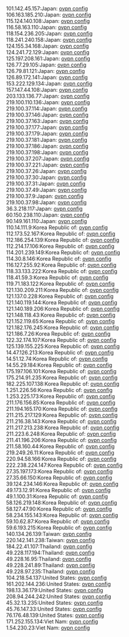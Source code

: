 101.142.45.157:Japan: [ovpn config](vpn/101_142_45_157.ovpn)  
106.163.185.210:Japan: [ovpn config](vpn/106_163_185_210.ovpn)  
115.124.140.108:Japan: [ovpn config](vpn/115_124_140_108.ovpn)  
116.58.163.110:Japan: [ovpn config](vpn/116_58_163_110.ovpn)  
118.154.236.205:Japan: [ovpn config](vpn/118_154_236_205.ovpn)  
118.241.240.158:Japan: [ovpn config](vpn/118_241_240_158.ovpn)  
124.155.34.168:Japan: [ovpn config](vpn/124_155_34_168.ovpn)  
124.241.72.129:Japan: [ovpn config](vpn/124_241_72_129.ovpn)  
125.197.208.161:Japan: [ovpn config](vpn/125_197_208_161.ovpn)  
126.77.29.105:Japan: [ovpn config](vpn/126_77_29_105.ovpn)  
126.79.81.121:Japan: [ovpn config](vpn/126_79_81_121.ovpn)  
126.89.172.141:Japan: [ovpn config](vpn/126_89_172_141.ovpn)  
153.222.129.134:Japan: [ovpn config](vpn/153_222_129_134.ovpn)  
157.147.44.108:Japan: [ovpn config](vpn/157_147_44_108.ovpn)  
203.133.136.77:Japan: [ovpn config](vpn/203_133_136_77.ovpn)  
219.100.110.136:Japan: [ovpn config](vpn/219_100_110_136.ovpn)  
219.100.37.114:Japan: [ovpn config](vpn/219_100_37_114.ovpn)  
219.100.37.146:Japan: [ovpn config](vpn/219_100_37_146.ovpn)  
219.100.37.163:Japan: [ovpn config](vpn/219_100_37_163.ovpn)  
219.100.37.177:Japan: [ovpn config](vpn/219_100_37_177.ovpn)  
219.100.37.179:Japan: [ovpn config](vpn/219_100_37_179.ovpn)  
219.100.37.181:Japan: [ovpn config](vpn/219_100_37_181.ovpn)  
219.100.37.186:Japan: [ovpn config](vpn/219_100_37_186.ovpn)  
219.100.37.198:Japan: [ovpn config](vpn/219_100_37_198.ovpn)  
219.100.37.207:Japan: [ovpn config](vpn/219_100_37_207.ovpn)  
219.100.37.221:Japan: [ovpn config](vpn/219_100_37_221.ovpn)  
219.100.37.26:Japan: [ovpn config](vpn/219_100_37_26.ovpn)  
219.100.37.30:Japan: [ovpn config](vpn/219_100_37_30.ovpn)  
219.100.37.31:Japan: [ovpn config](vpn/219_100_37_31.ovpn)  
219.100.37.49:Japan: [ovpn config](vpn/219_100_37_49.ovpn)  
219.100.37.9:Japan: [ovpn config](vpn/219_100_37_9.ovpn)  
219.100.37.98:Japan: [ovpn config](vpn/219_100_37_98.ovpn)  
36.3.218.117:Japan: [ovpn config](vpn/36_3_218_117.ovpn)  
60.150.238.110:Japan: [ovpn config](vpn/60_150_238_110.ovpn)  
90.149.161.110:Japan: [ovpn config](vpn/90_149_161_110.ovpn)  
110.14.111.9:Korea Republic of: [ovpn config](vpn/110_14_111_9.ovpn)  
112.173.52.167:Korea Republic of: [ovpn config](vpn/112_173_52_167.ovpn)  
112.186.254.139:Korea Republic of: [ovpn config](vpn/112_186_254_139.ovpn)  
112.214.17.106:Korea Republic of: [ovpn config](vpn/112_214_17_106.ovpn)  
114.201.239.149:Korea Republic of: [ovpn config](vpn/114_201_239_149.ovpn)  
114.30.8.146:Korea Republic of: [ovpn config](vpn/114_30_8_146.ovpn)  
116.127.255.92:Korea Republic of: [ovpn config](vpn/116_127_255_92.ovpn)  
118.33.133.222:Korea Republic of: [ovpn config](vpn/118_33_133_222.ovpn)  
118.41.59.3:Korea Republic of: [ovpn config](vpn/118_41_59_3.ovpn)  
119.71.183.122:Korea Republic of: [ovpn config](vpn/119_71_183_122.ovpn)  
121.130.209.211:Korea Republic of: [ovpn config](vpn/121_130_209_211.ovpn)  
121.137.0.228:Korea Republic of: [ovpn config](vpn/121_137_0_228.ovpn)  
121.140.119.144:Korea Republic of: [ovpn config](vpn/121_140_119_144.ovpn)  
121.140.189.206:Korea Republic of: [ovpn config](vpn/121_140_189_206.ovpn)  
121.148.118.43:Korea Republic of: [ovpn config](vpn/121_148_118_43.ovpn)  
121.152.119.65:Korea Republic of: [ovpn config](vpn/121_152_119_65.ovpn)  
121.182.176.245:Korea Republic of: [ovpn config](vpn/121_182_176_245.ovpn)  
121.186.7.26:Korea Republic of: [ovpn config](vpn/121_186_7_26.ovpn)  
122.32.174.107:Korea Republic of: [ovpn config](vpn/122_32_174_107.ovpn)  
125.139.155.225:Korea Republic of: [ovpn config](vpn/125_139_155_225.ovpn)  
14.47.126.213:Korea Republic of: [ovpn config](vpn/14_47_126_213.ovpn)  
14.51.12.74:Korea Republic of: [ovpn config](vpn/14_51_12_74.ovpn)  
14.55.29.184:Korea Republic of: [ovpn config](vpn/14_55_29_184.ovpn)  
175.197.106.101:Korea Republic of: [ovpn config](vpn/175_197_106_101.ovpn)  
175.214.91.235:Korea Republic of: [ovpn config](vpn/175_214_91_235.ovpn)  
182.225.107.138:Korea Republic of: [ovpn config](vpn/182_225_107_138.ovpn)  
1.251.226.56:Korea Republic of: [ovpn config](vpn/1_251_226_56.ovpn)  
1.253.225.173:Korea Republic of: [ovpn config](vpn/1_253_225_173.ovpn)  
211.176.156.85:Korea Republic of: [ovpn config](vpn/211_176_156_85.ovpn)  
211.194.165.170:Korea Republic of: [ovpn config](vpn/211_194_165_170.ovpn)  
211.215.217.129:Korea Republic of: [ovpn config](vpn/211_215_217_129.ovpn)  
211.216.38.143:Korea Republic of: [ovpn config](vpn/211_216_38_143.ovpn)  
211.217.213.238:Korea Republic of: [ovpn config](vpn/211_217_213_238.ovpn)  
211.223.6.248:Korea Republic of: [ovpn config](vpn/211_223_6_248.ovpn)  
211.41.196.206:Korea Republic of: [ovpn config](vpn/211_41_196_206.ovpn)  
211.58.160.44:Korea Republic of: [ovpn config](vpn/211_58_160_44.ovpn)  
219.249.26.11:Korea Republic of: [ovpn config](vpn/219_249_26_11.ovpn)  
220.94.58.166:Korea Republic of: [ovpn config](vpn/220_94_58_166.ovpn)  
222.238.224.147:Korea Republic of: [ovpn config](vpn/222_238_224_147.ovpn)  
27.35.197.173:Korea Republic of: [ovpn config](vpn/27_35_197_173.ovpn)  
27.35.66.150:Korea Republic of: [ovpn config](vpn/27_35_66_150.ovpn)  
39.124.234.146:Korea Republic of: [ovpn config](vpn/39_124_234_146.ovpn)  
49.173.12.91:Korea Republic of: [ovpn config](vpn/49_173_12_91.ovpn)  
49.1.100.31:Korea Republic of: [ovpn config](vpn/49_1_100_31.ovpn)  
58.126.219.148:Korea Republic of: [ovpn config](vpn/58_126_219_148.ovpn)  
58.127.47.90:Korea Republic of: [ovpn config](vpn/58_127_47_90.ovpn)  
58.234.155.143:Korea Republic of: [ovpn config](vpn/58_234_155_143.ovpn)  
59.10.62.87:Korea Republic of: [ovpn config](vpn/59_10_62_87.ovpn)  
59.6.193.215:Korea Republic of: [ovpn config](vpn/59_6_193_215.ovpn)  
140.134.26.139:Taiwan: [ovpn config](vpn/140_134_26_139.ovpn)  
220.142.141.238:Taiwan: [ovpn config](vpn/220_142_141_238.ovpn)  
184.22.41.107:Thailand: [ovpn config](vpn/184_22_41_107.ovpn)  
49.228.117.194:Thailand: [ovpn config](vpn/49_228_117_194.ovpn)  
49.228.16.95:Thailand: [ovpn config](vpn/49_228_16_95.ovpn)  
49.228.241.89:Thailand: [ovpn config](vpn/49_228_241_89.ovpn)  
49.228.97.235:Thailand: [ovpn config](vpn/49_228_97_235.ovpn)  
104.218.54.137:United States: [ovpn config](vpn/104_218_54_137.ovpn)  
161.202.144.236:United States: [ovpn config](vpn/161_202_144_236.ovpn)  
198.13.36.179:United States: [ovpn config](vpn/198_13_36_179.ovpn)  
208.94.244.242:United States: [ovpn config](vpn/208_94_244_242.ovpn)  
45.32.13.235:United States: [ovpn config](vpn/45_32_13_235.ovpn)  
45.76.147.33:United States: [ovpn config](vpn/45_76_147_33.ovpn)  
76.176.48.139:United States: [ovpn config](vpn/76_176_48_139.ovpn)  
171.252.155.134:Viet Nam: [ovpn config](vpn/171_252_155_134.ovpn)  
1.54.230.23:Viet Nam: [ovpn config](vpn/1_54_230_23.ovpn)  
